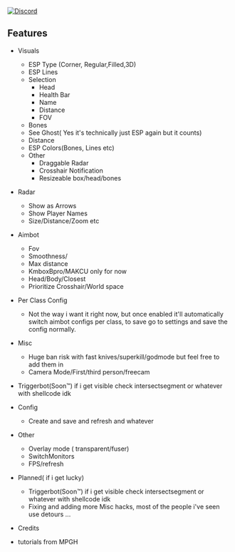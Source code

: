  [![Discord](https://github.com/user-attachments/assets/4417118b-ea28-4527-b553-6016630e2cc7)](https://discordapp.com/users/makimura.dev)
 
 

## Features
- Visuals
  - ESP Type (Corner, Regular,Filled,3D)
  - ESP Lines
  - Selection
    - Head
    - Health Bar
    - Name
    - Distance
    - FOV
   - Bones
   - See Ghost( Yes it's technically just ESP again but it counts)
   - Distance
   - ESP Colors(Bones, Lines etc)
   - Other
     - Draggable Radar
     - Crosshair Notification
     - Resizeable box/head/bones
- Radar
  - Show as Arrows
  - Show Player Names
  - Size/Distance/Zoom etc

- Aimbot
    - Fov
    - Smoothness/
    - Max distance
    - KmboxBpro/MAKCU only for now
    - Head/Body/Closest
    - Prioritize Crosshair/World space
- Per Class Config
  - Not the way i want it right now, but once enabled it'll automatically switch aimbot configs per class, to save go to settings and save the config normally.
- Misc
  - Huge ban risk with fast knives/superkill/godmode  but feel free to add them in
  - Camera Mode/First/third person/freecam 
- Triggerbot(Soon™) if i get visible check intersectsegment or whatever with shellcode idk
 - Config
   - Create and save and refresh and whatever
 - Other
   - Overlay mode ( transparent/fuser)
   - SwitchMonitors
   - FPS/refresh
- Planned( if i get lucky)
  - Triggerbot(Soon™) if i get visible check intersectsegment or whatever with shellcode idk
  - Fixing and adding more Misc hacks, most of the people i've seen use detours ...
    


 - Credits
 - tutorials from MPGH

 
